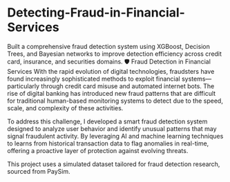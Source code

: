 # Detecting-Fraud-in-Financial-Services
Built a comprehensive fraud detection system using XGBoost, Decision Trees, and Bayesian networks to improve detection efficiency across credit card, insurance, and securities domains.
🛡️ Fraud Detection in Financial Services With the rapid evolution of digital technologies, fraudsters have found increasingly sophisticated methods to exploit financial systems—particularly through credit card misuse and automated internet bots. The rise of digital banking has introduced new fraud patterns that are difficult for traditional human-based monitoring systems to detect due to the speed, scale, and complexity of these activities.

To address this challenge, I developed a smart fraud detection system designed to analyze user behavior and identify unusual patterns that may signal fraudulent activity. By leveraging AI and machine learning techniques to learns from historical transaction data to flag anomalies in real-time, offering a proactive layer of protection against evolving threats.

This project uses a simulated dataset tailored for fraud detection research, sourced from PaySim.
